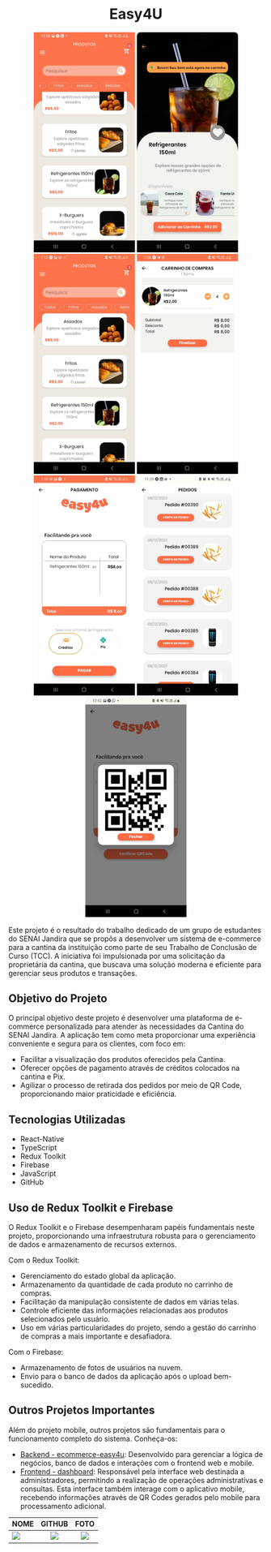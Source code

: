 <div align="center">
  <h1>Easy4U</h1>
</div>

<div align="center">
  <img src="/src/assets/img/allproducts1.jpeg" alt="All Produts Screen 1" width="200"/>
  <img src="/src/assets/img/product.jpeg" alt="Product 1" width="200"/>
  <img src="/src/assets/img/allproducts2.jpeg" alt="All Produts Screen 2" width="200"/>
  <img src="/src/assets/img/shoppingcart.jpeg" alt="Shopping Cart" width="200"/>
  <img src="/src/assets/img/checkout.jpeg" alt="Chechout Screen 1" width="200"/>
  <img src="/src/assets/img/orders.jpeg" alt="Orders Screen 1" width="200"/>
  <img src="/src/assets/img/qrcode.jpeg" alt="QrCode Screen" width="200"/>
</div>



<div>
  <p>Este projeto é o resultado do trabalho dedicado de um grupo de estudantes do SENAI Jandira que se propôs a desenvolver um sistema de e-commerce para a cantina da instituição como parte de seu Trabalho de Conclusão de Curso (TCC). A iniciativa foi impulsionada por uma solicitação da proprietária da cantina, que buscava uma solução moderna e eficiente para gerenciar seus produtos e transações.</p>
</div>

<div>
  <h2>Objetivo do Projeto</h2>
  <p>O principal objetivo deste projeto é desenvolver uma plataforma de e-commerce personalizada para atender às necessidades da Cantina do SENAI Jandira. A aplicação tem como meta proporcionar uma experiência conveniente e segura para os clientes, com foco em:</p>
  
  - Facilitar a visualização dos produtos oferecidos pela Cantina.
  - Oferecer opções de pagamento através de créditos colocados na cantina e Pix.
  - Agilizar o processo de retirada dos pedidos por meio de QR Code, proporcionando maior praticidade e eficiência.
</div>

<div>
  <h2>Tecnologias Utilizadas</h2>
  <ul>
    <li>React-Native</li>
    <li>TypeScript</li>
    <li>Redux Toolkit</li>
    <li>Firebase</li>
    <li>JavaScript</li>
    <li>GitHub</li>
  </ul>
</div>

<div>
  <h2>Uso de Redux Toolkit e Firebase</h2>
  <p>O Redux Toolkit e o Firebase desempenharam papéis fundamentais neste projeto, proporcionando uma infraestrutura robusta para o gerenciamento de dados e armazenamento de recursos externos.</p>
  
  <p>Com o Redux Toolkit:</p>
  <ul>
    <li>Gerenciamento do estado global da aplicação.</li>
    <li>Armazenamento da quantidade de cada produto no carrinho de compras.</li>
    <li>Facilitação da manipulação consistente de dados em várias telas.</li>
    <li>Controle eficiente das informações relacionadas aos produtos selecionados pelo usuário.</li>
    <li>Uso em várias particularidades do projeto, sendo a gestão do carrinho de compras a mais importante e desafiadora.</li>
  </ul>
  
  <p>Com o Firebase:</p>
  <ul>
    <li>Armazenamento de fotos de usuários na nuvem.</li>
    <li>Envio para o banco de dados da aplicação após o upload bem-sucedido.</li>
  </ul>
</div>


<div>
  <h2>Outros Projetos Importantes</h2>
  <p>Além do projeto mobile, outros projetos são fundamentais para o funcionamento completo do sistema. Conheça-os:</p>
  
  - [Backend - ecommerce-easy4u](https://github.com/Ma7hs/ecommerce-easy4u): Desenvolvido para gerenciar a lógica de negócios, banco de dados e interações com o frontend web e mobile.
  - [Frontend - dashboard](https://github.com/akatsuki-devs/dashboard): Responsável pela interface web destinada a administradores, permitindo a realização de operações administrativas e consultas. Esta interface também interage com o aplicativo mobile, recebendo informações através de QR Codes gerados pelo mobile para processamento adicional.
</div>



|NOME                                                                                                                                                                                   |                                               GITHUB                                               |                                       FOTO                                        |
| :----------------------------------------------------------------------------------------------------------------------------------------------------------------------------------------- | :------------------------------------------------------------------------------------------------: | :-------------------------------------------------------------------------------: |
| <a href="https://github.com/lucasvinip"><img src="https://img.shields.io/badge/DESENVOLVEDOR-LUCAS%20VINICIUS%20SILVA-informational?style=for-the-badge&logo=appveyorlabelColor=222222"></a> |   <a href="https://github.com/lucasvinip"><img src="https://skillicons.dev/icons?i=github&theme="/></a>   | <img src="https://avatars.githubusercontent.com/u/110206119?v=4" height="50"></a> |
